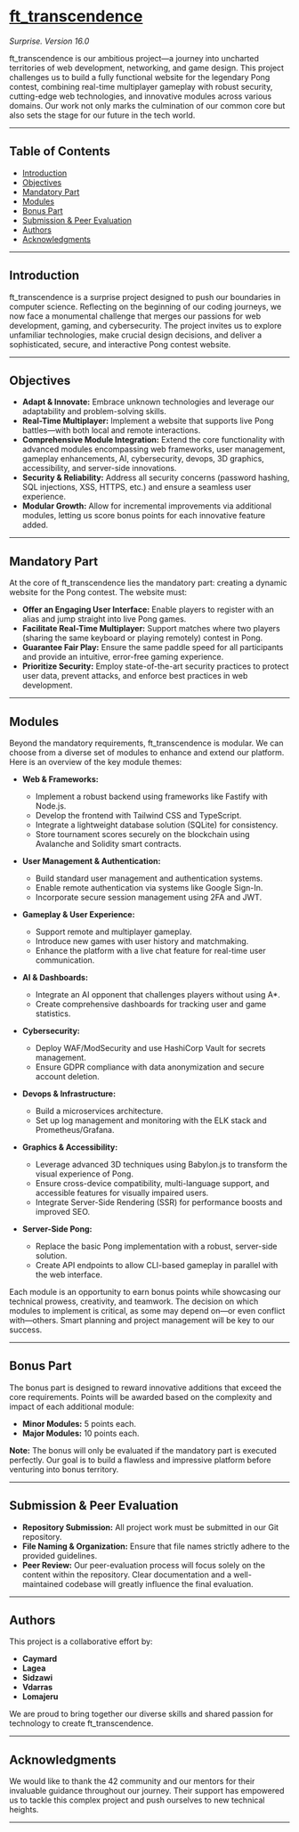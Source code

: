 # [ft_transcendence](https://github.com/sidizawi/ft_transcendence/blob/main/en.subject.pdf)

*Surprise. Version 16.0*

ft_transcendence is our ambitious project—a journey into uncharted territories of web development, networking, and game design. This project challenges us to build a fully functional website for the legendary Pong contest, combining real-time multiplayer gameplay with robust security, cutting-edge web technologies, and innovative modules across various domains. Our work not only marks the culmination of our common core but also sets the stage for our future in the tech world.

---

## Table of Contents
- [Introduction](#introduction)
- [Objectives](#objectives)
- [Mandatory Part](#mandatory-part)
- [Modules](#modules)
- [Bonus Part](#bonus-part)
- [Submission & Peer Evaluation](#submission--peer-evaluation)
- [Authors](#authors)
- [Acknowledgments](#acknowledgments)

---

## Introduction

ft_transcendence is a surprise project designed to push our boundaries in computer science. Reflecting on the beginning of our coding journeys, we now face a monumental challenge that merges our passions for web development, gaming, and cybersecurity. The project invites us to explore unfamiliar technologies, make crucial design decisions, and deliver a sophisticated, secure, and interactive Pong contest website.

---

## Objectives

- **Adapt & Innovate:** Embrace unknown technologies and leverage our adaptability and problem-solving skills.
- **Real-Time Multiplayer:** Implement a website that supports live Pong battles—with both local and remote interactions.
- **Comprehensive Module Integration:** Extend the core functionality with advanced modules encompassing web frameworks, user management, gameplay enhancements, AI, cybersecurity, devops, 3D graphics, accessibility, and server-side innovations.
- **Security & Reliability:** Address all security concerns (password hashing, SQL injections, XSS, HTTPS, etc.) and ensure a seamless user experience.
- **Modular Growth:** Allow for incremental improvements via additional modules, letting us score bonus points for each innovative feature added.

---

## Mandatory Part

At the core of ft_transcendence lies the mandatory part: creating a dynamic website for the Pong contest. The website must:

- **Offer an Engaging User Interface:** Enable players to register with an alias and jump straight into live Pong games.
- **Facilitate Real-Time Multiplayer:** Support matches where two players (sharing the same keyboard or playing remotely) contest in Pong.
- **Guarantee Fair Play:** Ensure the same paddle speed for all participants and provide an intuitive, error-free gaming experience.
- **Prioritize Security:** Employ state-of-the-art security practices to protect user data, prevent attacks, and enforce best practices in web development.

---

## Modules

Beyond the mandatory requirements, ft_transcendence is modular. We can choose from a diverse set of modules to enhance and extend our platform. Here is an overview of the key module themes:

- **Web & Frameworks:** 
  - Implement a robust backend using frameworks like Fastify with Node.js.
  - Develop the frontend with Tailwind CSS and TypeScript.
  - Integrate a lightweight database solution (SQLite) for consistency.
  - Store tournament scores securely on the blockchain using Avalanche and Solidity smart contracts.

- **User Management & Authentication:**
  - Build standard user management and authentication systems.
  - Enable remote authentication via systems like Google Sign-In.
  - Incorporate secure session management using 2FA and JWT.

- **Gameplay & User Experience:**
  - Support remote and multiplayer gameplay.
  - Introduce new games with user history and matchmaking.
  - Enhance the platform with a live chat feature for real-time user communication.

- **AI & Dashboards:**
  - Integrate an AI opponent that challenges players without using A*.
  - Create comprehensive dashboards for tracking user and game statistics.

- **Cybersecurity:**
  - Deploy WAF/ModSecurity and use HashiCorp Vault for secrets management.
  - Ensure GDPR compliance with data anonymization and secure account deletion.

- **Devops & Infrastructure:**
  - Build a microservices architecture.
  - Set up log management and monitoring with the ELK stack and Prometheus/Grafana.

- **Graphics & Accessibility:**
  - Leverage advanced 3D techniques using Babylon.js to transform the visual experience of Pong.
  - Ensure cross-device compatibility, multi-language support, and accessible features for visually impaired users.
  - Integrate Server-Side Rendering (SSR) for performance boosts and improved SEO.

- **Server-Side Pong:**
  - Replace the basic Pong implementation with a robust, server-side solution.
  - Create API endpoints to allow CLI-based gameplay in parallel with the web interface.

Each module is an opportunity to earn bonus points while showcasing our technical prowess, creativity, and teamwork. The decision on which modules to implement is critical, as some may depend on—or even conflict with—others. Smart planning and project management will be key to our success.

---

## Bonus Part

The bonus part is designed to reward innovative additions that exceed the core requirements. Points will be awarded based on the complexity and impact of each additional module:

- **Minor Modules:** 5 points each.
- **Major Modules:** 10 points each.

**Note:** The bonus will only be evaluated if the mandatory part is executed perfectly. Our goal is to build a flawless and impressive platform before venturing into bonus territory.

---

## Submission & Peer Evaluation

- **Repository Submission:** All project work must be submitted in our Git repository.
- **File Naming & Organization:** Ensure that file names strictly adhere to the provided guidelines.
- **Peer Review:** Our peer-evaluation process will focus solely on the content within the repository. Clear documentation and a well-maintained codebase will greatly influence the final evaluation.

---

## Authors

This project is a collaborative effort by:  
- **Caymard**  
- **Lagea**  
- **Sidzawi**  
- **Vdarras**  
- **Lomajeru**

We are proud to bring together our diverse skills and shared passion for technology to create ft_transcendence.

---

## Acknowledgments

We would like to thank the 42 community and our mentors for their invaluable guidance throughout our journey. Their support has empowered us to tackle this complex project and push ourselves to new technical heights.

---
